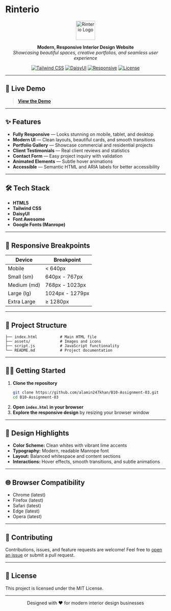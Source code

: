 # Rinterio

<p align="center">
  <img src="./assets/arrow-up-right-01.png" alt="Rinterio Logo" width="60" />
</p>

<p align="center">
  <b>Modern, Responsive Interior Design Website</b><br/>
  <i>Showcasing beautiful spaces, creative portfolios, and seamless user experience</i>
</p>

<p align="center">
  <a href="#"><img src="https://img.shields.io/badge/TailwindCSS-v3.4.1-blue?logo=tailwindcss" alt="Tailwind CSS"/></a>
  <a href="#"><img src="https://img.shields.io/badge/DaisyUI-v4.12.10-ff69b4?logo=daisyui" alt="DaisyUI"/></a>
  <a href="#"><img src="https://img.shields.io/badge/Responsive-Yes-brightgreen" alt="Responsive"/></a>
  <a href="#"><img src="https://img.shields.io/badge/License-MIT-yellow" alt="License"/></a>
</p>

---

## 🚀 Live Demo

> **[View the Demo](https://b10-assignment-03-owp4nyfr6-md-al-amins-projects-a9dc93ea.vercel.app/)**

---

## ✨ Features

- **Fully Responsive** — Looks stunning on mobile, tablet, and desktop
- **Modern UI** — Clean layouts, beautiful cards, and smooth transitions
- **Portfolio Gallery** — Showcase commercial and residential projects
- **Client Testimonials** — Real client reviews and statistics
- **Contact Form** — Easy project inquiry with validation
- **Animated Elements** — Subtle hover animations
- **Accessible** — Semantic HTML and ARIA labels for better accessibility

---

## 🛠️ Tech Stack

- **HTML5**
- **Tailwind CSS**
- **DaisyUI**
- **Font Awesome**
- **Google Fonts (Manrope)**

---

## 📱 Responsive Breakpoints

| Device        | Breakpoint         |
| ------------- | ----------------- |
| Mobile        | < 640px           |
| Small (sm)    | 640px - 767px     |
| Medium (md)   | 768px - 1023px    |
| Large (lg)    | 1024px - 1279px   |
| Extra Large   | ≥ 1280px          |

---

## 📂 Project Structure

```
├── index.html          # Main HTML file
├── assets/             # Images and icons
├── script.js           # JavaScript functionality
└── README.md           # Project documentation
```

---

## 🧑‍💻 Getting Started

1. **Clone the repository**
   ```bash
   git clone https://github.com/alamin247khan/B10-Assignment-03.git
   cd B10-Assignment-03
   ```
2. **Open `index.html` in your browser**
3. **Explore the responsive design** by resizing your browser window

---

## 🎨 Design Highlights

- **Color Scheme:** Clean whites with vibrant lime accents
- **Typography:** Modern, readable Manrope font
- **Layout:** Balanced whitespace and content sections
- **Interactions:** Hover effects, smooth transitions, and subtle animations

---

## 🌐 Browser Compatibility

- Chrome (latest)
- Firefox (latest)
- Safari (latest)
- Edge (latest)
- Opera (latest)

---

## 🤝 Contributing

Contributions, issues, and feature requests are welcome! Feel free to [open an issue](https://github.com/alamin247khan/rinterio/issues) or submit a pull request.

---

## 📄 License

This project is licensed under the MIT License.

---

<p align="center">
  Designed with ❤️ for modern interior design businesses
</p>